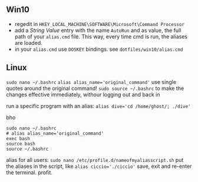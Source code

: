 ## Win10
- regedit in `HKEY_LOCAL_MACHINE\SOFTWARE\Microsoft\Command Processor`
- add a _String Value_ entry with the name `AutoRun` and as value, the full path of your `alias.cmd` file.
	This way, every time cmd is run, the aliases are loaded.
- in your `alias.cmd` use `DOSKEY` bindings. see `dotfiles/win10/alias.cmd`

## Linux
`sudo nano ~/.bashrc`
`alias alias_name='original_command'` use single quotes around the original command!
`sudo source ~/.bashrc` to make the changes effective immediately, withour logging out and back in

run a specific program with an alias:
`alias dive='cd /home/ghost/; ./dive'`

bho
~~~~~~
sudo nano ~/.bashrc
# alias alias_name='original_command'
exec bash
source bash
source ~/.bashrc
~~~~~~

alias for all users:
`sudo nano /etc/profile.d/nameofmyaliasscript.sh`
put the aliases in the script, like
`alias ciccio='./ciccio'`
save, exit and re-enter the terminal. profit.
